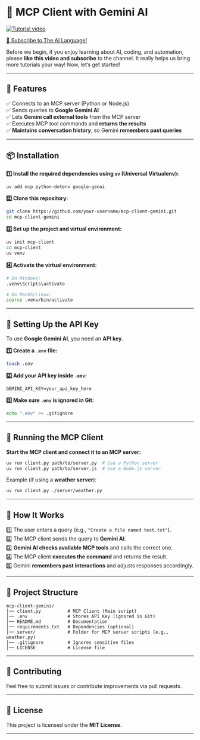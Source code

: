 # 🚀 MCP Client with Gemini AI

[![Tutorial video](https://img.youtube.com/vi/GAPncIfnDwg/maxresdefault.jpg)](https://youtu.be/GAPncIfnDwg)

[📢 Subscribe to The AI Language!](https://youtube.com/@theailanguage?sub_confirmation=1)

Before we begin, if you enjoy learning about AI, coding, and automation, please **like this video and subscribe** to the channel. It really helps us bring more tutorials your way! Now, let’s get started!

---

## 📌 **Features**
✅ Connects to an MCP server (Python or Node.js)  
✅ Sends queries to **Google Gemini AI**  
✅ Lets **Gemini call external tools** from the MCP server  
✅ Executes MCP tool commands and **returns the results**  
✅ **Maintains conversation history**, so Gemini **remembers past queries**  

---

## 📦 **Installation**
**1️⃣ Install the required dependencies using `uv` (Universal Virtualenv):**
```bash
uv add mcp python-dotenv google-genai
```

**2️⃣ Clone this repository:**
```bash
git clone https://github.com/your-username/mcp-client-gemini.git
cd mcp-client-gemini
```

**3️⃣ Set up the project and virtual environment:**
```bash
uv init mcp-client
cd mcp-client
uv venv
```

**4️⃣ Activate the virtual environment:**
```bash
# On Windows:
.venv\Scripts\activate

# On MacOS/Linux:
source .venv/bin/activate
```

---

## 🔑 **Setting Up the API Key**
To use **Google Gemini AI**, you need an **API key**.

**1️⃣ Create a `.env` file:**
```bash
touch .env
```

**2️⃣ Add your API key inside `.env`:**
```
GEMINI_API_KEY=your_api_key_here
```

**3️⃣ Make sure `.env` is ignored in Git:**
```bash
echo ".env" >> .gitignore
```

---

## 🚀 **Running the MCP Client**
**Start the MCP client and connect it to an MCP server:**
```bash
uv run client.py path/to/server.py  # Use a Python server
uv run client.py path/to/server.js  # Use a Node.js server
```

Example (if using a **weather server**):
```bash
uv run client.py ./server/weather.py
```

---

## 🔧 **How It Works**
1️⃣ The user enters a query (e.g., `"Create a file named test.txt"`).  
2️⃣ The MCP client sends the query to **Gemini AI**.  
3️⃣ **Gemini AI checks available MCP tools** and calls the correct one.  
4️⃣ The MCP client **executes the command** and returns the result.  
5️⃣ Gemini **remembers past interactions** and adjusts responses accordingly.  

---

## 📁 **Project Structure**
```
mcp-client-gemini/
│── client.py          # MCP Client (Main script)
│── .env               # Stores API Key (ignored in Git)
│── README.md          # Documentation
│── requirements.txt   # Dependencies (optional)
│── server/            # Folder for MCP server scripts (e.g., weather.py)
│── .gitignore         # Ignores sensitive files
│── LICENSE            # License file
```

---

## 🎯 **Contributing**
Feel free to submit issues or contribute improvements via pull requests.

---

## 📄 **License**
This project is licensed under the **MIT License**.

---